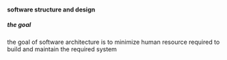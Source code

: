 #### software structure and design

##### the goal
the goal of software architecture is to minimize human resource required to build and maintain the required system
